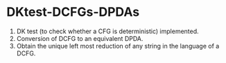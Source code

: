 # DKtest-DCFGs-DPDAs

1. DK test (to check whether a CFG is deterministic) implemented.
2. Conversion of DCFG to an equivalent DPDA.
3. Obtain the unique left most reduction of any string in the language of a DCFG.
